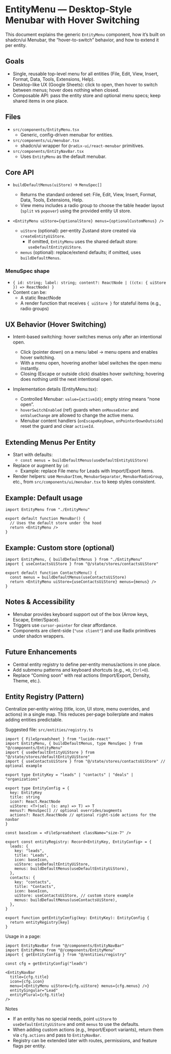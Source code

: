 # EntityMenu — Desktop-Style Menubar with Hover Switching

This document explains the generic `EntityMenu` component, how it’s built on shadcn/ui Menubar, the “hover-to-switch” behavior, and how to extend it per entity.

## Goals

- Single, reusable top-level menu for all entities (File, Edit, View, Insert, Format, Data, Tools, Extensions, Help).
- Desktop-like UX (Google Sheets): click to open, then hover to switch between menus; hover does nothing when closed.
- Composable API: pass the entity store and optional menu specs; keep shared items in one place.

## Files

- `src/components/EntityMenu.tsx`
  - Generic, config-driven menubar for entities.
- `src/components/ui/menubar.tsx`
  - shadcn/ui wrapper for `@radix-ui/react-menubar` primitives.
- `src/components/EntityNavBar.tsx`
  - Uses `EntityMenu` as the default menubar.

## Core API

- `buildDefaultMenus(uiStore)` → `MenuSpec[]`
  - Returns the standard ordered set: File, Edit, View, Insert, Format, Data, Tools, Extensions, Help.
  - View menu includes a radio group to choose the table header layout (`split` vs `popover`) using the provided entity UI store.

- `<EntityMenu uiStore={optionalStore} menus={optionalCustomMenus} />`
  - `uiStore` (optional): per‑entity Zustand store created via `createEntityUiStore`.
    - If omitted, `EntityMenu` uses the shared default store: `useDefaultEntityUiStore`.
  - `menus` (optional): replace/extend defaults; if omitted, uses `buildDefaultMenus`.

### MenuSpec shape

- `{ id: string; label: string; content?: ReactNode | ((ctx: { uiStore }) => ReactNode) }`
- Content can be:
  - A static ReactNode
  - A render function that receives `{ uiStore }` for stateful items (e.g., radio groups)

## UX Behavior (Hover Switching)

- Intent-based switching: hover switches menus only after an intentional open.
  - Click (pointer down) on a menu label → menu opens and enables hover switching.
  - With a menu open, hovering another label switches the open menu instantly.
  - Closing (Escape or outside click) disables hover switching; hovering does nothing until the next intentional open.

- Implementation details (EntityMenu.tsx):
  - Controlled Menubar: `value={activeId}`; empty string means “none open”.
  - `hoverSwitchEnabled` (ref) guards when `onMouseEnter` and `onValueChange` are allowed to change the active menu.
  - Menubar content handlers (`onEscapeKeyDown`, `onPointerDownOutside`) reset the guard and clear `activeId`.

## Extending Menus Per Entity

- Start with defaults:
  - `const menus = buildDefaultMenus(useDefaultEntityUiStore)`
- Replace or augment by `id`:
  - Example: replace File menu for Leads with Import/Export items.
- Render helpers: use `MenubarItem`, `MenubarSeparator`, `MenubarRadioGroup`, etc., from `src/components/ui/menubar.tsx` to keep styles consistent.

## Example: Default usage

```
import EntityMenu from "./EntityMenu"

export default function MenuBar() {
  // Uses the default store under the hood
  return <EntityMenu />
}
```

## Example: Custom store (optional)

```
import EntityMenu, { buildDefaultMenus } from "./EntityMenu"
import { useContactsUiStore } from "@/state/stores/contactsUiStore"

export default function ContactsMenu() {
  const menus = buildDefaultMenus(useContactsUiStore)
  return <EntityMenu uiStore={useContactsUiStore} menus={menus} />
}
```

## Notes & Accessibility

- Menubar provides keyboard support out of the box (Arrow keys, Escape, Enter/Space).
- Triggers use `cursor-pointer` for clear affordance.
- Components are client-side (`"use client"`) and use Radix primitives under shadcn wrappers.

## Future Enhancements

- Central entity registry to define per‑entity menus/actions in one place.
- Add submenu patterns and keyboard shortcuts (e.g., `⌘O`, `Ctrl+O`).
- Replace “Coming soon” with real actions (Import/Export, Density, Theme, etc.).

## Entity Registry (Pattern)

Centralize per‑entity wiring (title, icon, UI store, menu overrides, and actions) in a single map. This reduces per‑page boilerplate and makes adding entities predictable.

Suggested file: `src/entities/registry.ts`

```
import { FileSpreadsheet } from "lucide-react"
import EntityMenu, { buildDefaultMenus, type MenuSpec } from "@/components/EntityMenu"
import { useDefaultEntityUiStore } from "@/state/stores/defaultEntityUiStore"
import { useContactsUiStore } from "@/state/stores/contactsUiStore" // optional example

export type EntityKey = "leads" | "contacts" | "deals" | "organizations"

export type EntityConfig = {
  key: EntityKey
  title: string
  icon?: React.ReactNode
  uiStore: <T>(sel: (s: any) => T) => T
  menus?: MenuSpec[] // optional overrides/augments
  actions?: React.ReactNode // optional right-side actions for the navbar
}

const baseIcon = <FileSpreadsheet className="size-7" />

export const entityRegistry: Record<EntityKey, EntityConfig> = {
  leads: {
    key: "leads",
    title: "Leads",
    icon: baseIcon,
    uiStore: useDefaultEntityUiStore,
    menus: buildDefaultMenus(useDefaultEntityUiStore),
  },
  contacts: {
    key: "contacts",
    title: "Contacts",
    icon: baseIcon,
    uiStore: useContactsUiStore, // custom store example
    menus: buildDefaultMenus(useContactsUiStore),
  },
}

export function getEntityConfig(key: EntityKey): EntityConfig {
  return entityRegistry[key]
}
```

Usage in a page:

```
import EntityNavBar from "@/components/EntityNavBar"
import EntityMenu from "@/components/EntityMenu"
import { getEntityConfig } from "@/entities/registry"

const cfg = getEntityConfig("leads")

<EntityNavBar
  title={cfg.title}
  icon={cfg.icon}
  menu={<EntityMenu uiStore={cfg.uiStore} menus={cfg.menus} />}
  entitySingular="Lead"
  entityPlural={cfg.title}
/>
```

Notes
- If an entity has no special needs, point `uiStore` to `useDefaultEntityUiStore` and omit `menus` to use the defaults.
- When adding custom actions (e.g., Import/Export variants), return them via `cfg.actions` and pass to `EntityNavBar`.
- Registry can be extended later with routes, permissions, and feature flags per entity.
